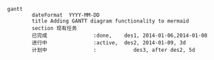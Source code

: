 
```mermaid
gantt
        dateFormat  YYYY-MM-DD
        title Adding GANTT diagram functionality to mermaid
        section 现有任务
        已完成               :done,    des1, 2014-01-06,2014-01-08
        进行中               :active,  des2, 2014-01-09, 3d
        计划中               :            des3, after des2, 5d
```
<!--stackedit_data:
eyJoaXN0b3J5IjpbNDY1MDE4NzY0LDYzMzExMjcwNl19
-->